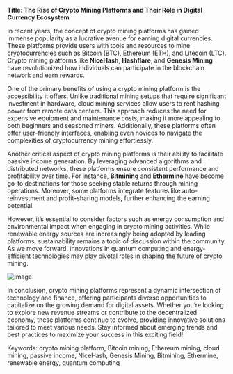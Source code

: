 **Title: The Rise of Crypto Mining Platforms and Their Role in Digital Currency Ecosystem**

In recent years, the concept of crypto mining platforms has gained immense popularity as a lucrative avenue for earning digital currencies. These platforms provide users with tools and resources to mine cryptocurrencies such as Bitcoin (BTC), Ethereum (ETH), and Litecoin (LTC). Crypto mining platforms like **NiceHash**, **Hashflare**, and **Genesis Mining** have revolutionized how individuals can participate in the blockchain network and earn rewards.

One of the primary benefits of using a crypto mining platform is the accessibility it offers. Unlike traditional mining setups that require significant investment in hardware, cloud mining services allow users to rent hashing power from remote data centers. This approach reduces the need for expensive equipment and maintenance costs, making it more appealing to both beginners and seasoned miners. Additionally, these platforms often offer user-friendly interfaces, enabling even novices to navigate the complexities of cryptocurrency mining effortlessly.

Another critical aspect of crypto mining platforms is their ability to facilitate passive income generation. By leveraging advanced algorithms and distributed networks, these platforms ensure consistent performance and profitability over time. For instance, **Bitmining** and **Ethermine** have become go-to destinations for those seeking stable returns through mining operations. Moreover, some platforms integrate features like auto-reinvestment and profit-sharing models, further enhancing the earning potential.

However, it’s essential to consider factors such as energy consumption and environmental impact when engaging in crypto mining activities. While renewable energy sources are increasingly being adopted by leading platforms, sustainability remains a topic of discussion within the community. As we move forward, innovations in quantum computing and energy-efficient technologies may play pivotal roles in shaping the future of crypto mining.

![Image](https://github.com/user-attachments/assets/3be06921-4469-491d-bd37-5f14c53422b7)

In conclusion, crypto mining platforms represent a dynamic intersection of technology and finance, offering participants diverse opportunities to capitalize on the growing demand for digital assets. Whether you’re looking to explore new revenue streams or contribute to the decentralized economy, these platforms continue to evolve, providing innovative solutions tailored to meet various needs. Stay informed about emerging trends and best practices to maximize your success in this exciting field!

Keywords: crypto mining platform, Bitcoin mining, Ethereum mining, cloud mining, passive income, NiceHash, Genesis Mining, Bitmining, Ethermine, renewable energy, quantum computing